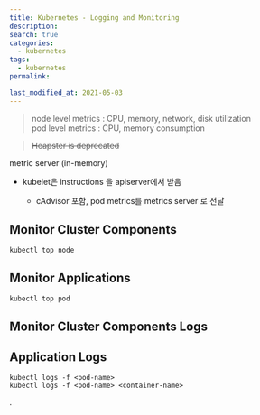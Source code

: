 ```yaml
---
title: Kubernetes - Logging and Monitoring
description:
search: true
categories:
  - kubernetes
tags:
  - kubernetes
permalink:

last_modified_at: 2021-05-03
---
```


> node level metrics : CPU, memory, network, disk utilization  
pod level metrics : CPU, memory consumption

> ~~Heapster is deprecated~~

metric server (in-memory)  
- kubelet은 instructions 을 apiserver에서 받음  

  - cAdvisor 포함, pod metrics를 metrics server 로 전달


## Monitor Cluster Components

```
kubectl top node
```

## Monitor Applications

```
kubectl top pod
```

## Monitor Cluster Components Logs


## Application Logs

```
kubectl logs -f <pod-name>
kubectl logs -f <pod-name> <container-name>
```

.
